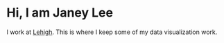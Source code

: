 # Hi, I am Janey Lee
I work at [Lehigh](http:www1.lehigh.edu/insidelehigh). This is where I keep some of my data visualization work. 
